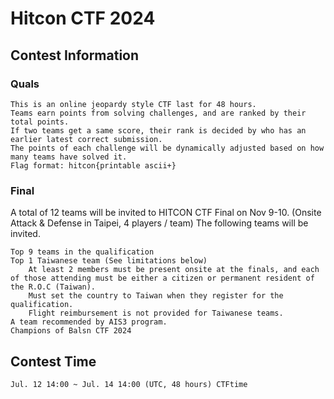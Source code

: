 # Hitcon CTF 2024

## Contest Information

### Quals

    This is an online jeopardy style CTF last for 48 hours.
    Teams earn points from solving challenges, and are ranked by their total points.
    If two teams get a same score, their rank is decided by who has an earlier latest correct submission.
    The points of each challenge will be dynamically adjusted based on how many teams have solved it.
    Flag format: hitcon{printable ascii+}

### Final

A total of 12 teams will be invited to HITCON CTF Final on Nov 9-10. (Onsite Attack & Defense in Taipei, 4 players / team) The following teams will be invited.

    Top 9 teams in the qualification
    Top 1 Taiwanese team (See limitations below)
        At least 2 members must be present onsite at the finals, and each of those attending must be either a citizen or permanent resident of the R.O.C (Taiwan).
        Must set the country to Taiwan when they register for the qualification.
        Flight reimbursement is not provided for Taiwanese teams.
    A team recommended by AIS3 program.
    Champions of Balsn CTF 2024

## Contest Time

    Jul. 12 14:00 ~ Jul. 14 14:00 (UTC, 48 hours) CTFtime
